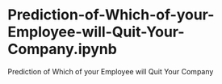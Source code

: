 # Prediction-of-Which-of-your-Employee-will-Quit-Your-Company.ipynb
Prediction of Which of your Employee will Quit Your Company

